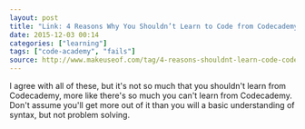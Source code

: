 ```yaml
---
layout: post
title: "Link: 4 Reasons Why You Shouldn’t Learn to Code from Codecademy"
date: 2015-12-03 00:14
categories: ["learning"]
tags: ["code-academy", "fails"]
source: http://www.makeuseof.com/tag/4-reasons-shouldnt-learn-code-codeacademy/
---
```


I agree with all of these, but it's not so much that you shouldn't
learn from Codecademy, more like there's so much you can't learn from
Codecademy. Don't assume you'll get more out of it than you will a
basic understanding of syntax, but not problem solving.
